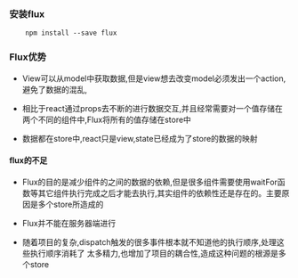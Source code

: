 ### 安装flux
		npm install --save flux
		
### Flux优势

+ View可以从model中获取数据,但是view想去改变model必须发出一个action,避免了数据的混乱,

+ 相比于react通过props去不断的进行数据交互,并且经常需要对一个值存储在两个不同的组件中,Flux将所有的值存储在store中

+  数据都在store中,react只是view,state已经成为了store的数据的映射

#### flux的不足

+ Flux的目的是减少组件的之间的数据的依赖,但是很多组件需要使用waitFor函数等其它组件执行完成之后才能去执行,其实组件的依赖性还是存在的。主要原因是多个store所造成的

+ Flux并不能在服务器端进行

+ 随着项目的复杂,dispatch触发的很多事件根本就不知道他的执行顺序,处理这些执行顺序消耗了
太多精力,也增加了项目的耦合性,造成这种问题的根源是多个store	